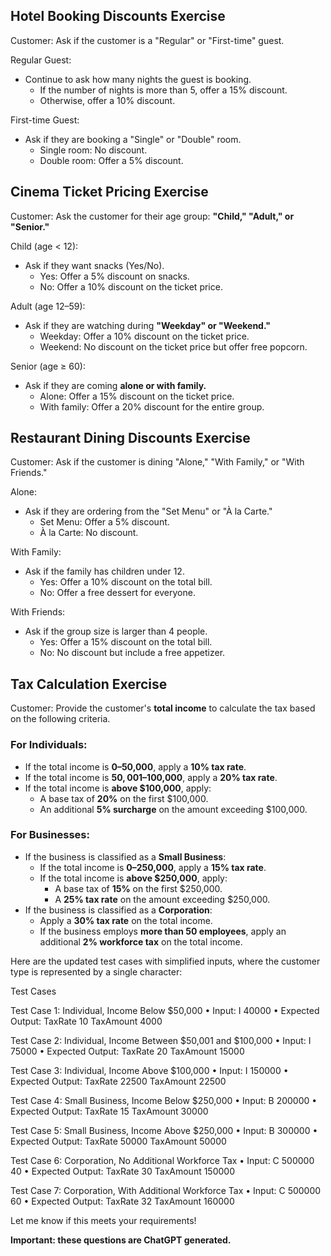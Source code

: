 ## Hotel Booking Discounts Exercise

Customer: Ask if the customer is a "Regular" or "First-time" guest.

Regular Guest:

- Continue to ask how many nights the guest is booking.
  - If the number of nights is more than 5, offer a 15% discount.
  - Otherwise, offer a 10% discount.

First-time Guest:

- Ask if they are booking a "Single" or "Double" room.
  - Single room: No discount.
  - Double room: Offer a 5% discount.
 
## Cinema Ticket Pricing Exercise

Customer: Ask the customer for their age group: **"Child," "Adult," or "Senior."**

Child (age < 12):

- Ask if they want snacks (Yes/No).
  - Yes: Offer a 5% discount on snacks.
  - No: Offer a 10% discount on the ticket price.

Adult (age 12–59):

- Ask if they are watching during **"Weekday" or "Weekend."**
  - Weekday: Offer a 10% discount on the ticket price.
  - Weekend: No discount on the ticket price but offer free popcorn.

Senior (age ≥ 60):

- Ask if they are coming **alone or with family.**
  - Alone: Offer a 15% discount on the ticket price.
  - With family: Offer a 20% discount for the entire group.

## Restaurant Dining Discounts Exercise

Customer: Ask if the customer is dining "Alone," "With Family," or "With Friends."

Alone:

- Ask if they are ordering from the "Set Menu" or "À la Carte."
  - Set Menu: Offer a 5% discount.
  - À la Carte: No discount.

With Family:

- Ask if the family has children under 12.
  - Yes: Offer a 10% discount on the total bill.
  - No: Offer a free dessert for everyone.

With Friends:

- Ask if the group size is larger than 4 people.
  - Yes: Offer a 15% discount on the total bill.
  - No: No discount but include a free appetizer.

## Tax Calculation Exercise

Customer: Provide the customer's **total income** to calculate the tax based on the following criteria.

### For Individuals:
- If the total income is **$0–$50,000**, apply a **10% tax rate**.
- If the total income is **$50,001–$100,000**, apply a **20% tax rate**.
- If the total income is **above $100,000**, apply:
  - A base tax of **20%** on the first $100,000.
  - An additional **5% surcharge** on the amount exceeding $100,000.

### For Businesses:
- If the business is classified as a **Small Business**:
  - If the total income is **$0–$250,000**, apply a **15% tax rate**.
  - If the total income is **above $250,000**, apply:
    - A base tax of **15%** on the first $250,000.
    - A **25% tax rate** on the amount exceeding $250,000.
- If the business is classified as a **Corporation**:
  - Apply a **30% tax rate** on the total income.
  - If the business employs **more than 50 employees**, apply an additional **2% workforce tax** on the total income.

Here are the updated test cases with simplified inputs, where the customer type is represented by a single character:

Test Cases

Test Case 1: Individual, Income Below $50,000
	•	Input:
I 40000
	•	Expected Output:
TaxRate 10
TaxAmount 4000

Test Case 2: Individual, Income Between $50,001 and $100,000
	•	Input:
I 75000
	•	Expected Output:
TaxRate 20
TaxAmount 15000

Test Case 3: Individual, Income Above $100,000
	•	Input:
I 150000
	•	Expected Output:
TaxRate 22500
TaxAmount 22500

Test Case 4: Small Business, Income Below $250,000
	•	Input:
B 200000
	•	Expected Output:
TaxRate 15
TaxAmount 30000

Test Case 5: Small Business, Income Above $250,000
	•	Input:
B 300000
	•	Expected Output:
TaxRate 50000
TaxAmount 50000

Test Case 6: Corporation, No Additional Workforce Tax
	•	Input:
C 500000 40
	•	Expected Output:
TaxRate 30
TaxAmount 150000

Test Case 7: Corporation, With Additional Workforce Tax
	•	Input:
C 500000 60
	•	Expected Output:
TaxRate 32
TaxAmount 160000

Let me know if this meets your requirements!

**Important: these questions are ChatGPT generated.**
